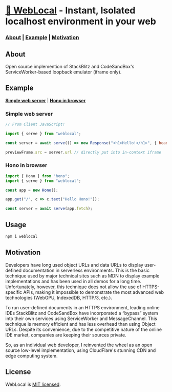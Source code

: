 # [🔌 WebLocal](https://weblocal.dev) - Instant, Isolated localhost environment in your web

### [About](#about) | [Example](#example) | [Motivation](#motivation)

## About

Open source implemention of StackBlitz and CodeSandBox's ServiceWorker-based loopback emulator (iframe only).

## Example

**[Simple web server](#simple-web-server)** | **[Hono in browser](#hono-in-browser)**
### Simple web server
```javascript
// From Client JavaScript!

import { serve } from "weblocal";

const server = await serve(() => new Response("<h1>Hello!</h1>", { headers: { "Content-Type": "text/html" } }));

previewFrame.src = server.url // directly put into in-context iframe
```

### Hono in browser
```javascript
import { Hono } from "hono";
import { serve } from "weblocal";

const app = new Hono();

app.get("/", c => c.text("Hello Hono!"));

const server = await serve(app.fetch);
```

## Usage
```sh
npm i weblocal
```

## Motivation
Developers have long used object URLs and data URLs to display user-defined documentation in serverless environments.
This is the basic technique used by major technical sites such as MDN to display example implementations and has been used in all demos for a long time.
Unfortunately, however, this technique does not allow the use of HTTPS-specific APIs, making it impossible to demonstrate the most advanced web technologies (WebGPU, IndexedDB, HTTP/3, etc.).

To run user-defined documents in an HTTPS environment, leading online IDEs StackBlitz and CodeSandBox have incorporated a “bypass” system into their own services using ServiceWorker and MessageChannel.
This technique is memory efficient and has less overhead than using Object URLs. Despite its convenience, due to the competitive nature of the online IDE market, companies are keeping their sources private.

So, as an individual web developer, I reinvented the wheel as an open source low-level implementation, using CloudFlare's stunning CDN and edge computing system.

## License

WebLocal is [MIT licensed](./LICENSE).